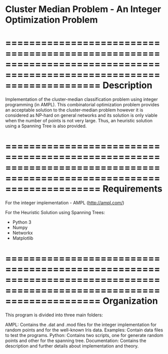 # Cluster Median Problem - An Integer Optimization Problem

========================================================================================================================
                                                         Description
========================================================================================================================
Implementation of the cluster-median classification problem using integer programming (in AMPL). This combinatorial 
optimization problem provides an acceptable solution to the cluster-median problem however it is considered as NP-hard 
on general networks and its solution is only viable when the number of points is not very large. Thus, an heuristic
solution using a Spanning Tree is also provided.

========================================================================================================================
                                                         Requirements
========================================================================================================================
For the integer implementation - AMPL (http://ampl.com/)

For the Heuristic Solution using Spanning Trees: 
  - Python 3
  - Numpy
  - Networkx
  - Matplotlib

========================================================================================================================
                                                         Organization 
========================================================================================================================

This program is divided into three main folders:

AMPL: Contains the .dat and .mod files for the integer implementation for random points and for the well-known Iris data.
Examples: Contain data files to test the programs.
Python: Contains two scripts, one for generate random points and other for the spanning tree.
Documentation: Contains the description and further details about implementation and theory.

